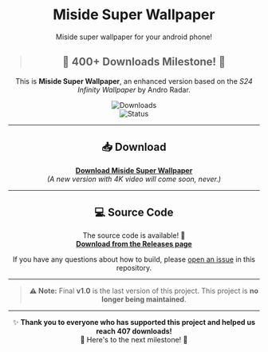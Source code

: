 
<h1 align="center">Miside Super Wallpaper</h1>

<p align="center">
  Miside super wallpaper for your android phone!
</p>

<div align="center">

> ## 🎉 **400+ Downloads Milestone!** 🎉

This is **Miside Super Wallpaper**, an enhanced version based on the *S24 Infinity Wallpaper* by Andro Radar.

![Downloads](https://img.shields.io/badge/Downloads-407-brightgreen)  
![Status](https://img.shields.io/badge/Status-Stable-brightgreen)

---

## 📥 Download

[**Download Miside Super Wallpaper**](https://www.mediafire.com/file/mg0lu4zs5suftv7/miside_super_wallpaper.apk/file)  
*(A new version with 4K video will come soon, never.)*

---

## 💻 Source Code

The source code is available! 🎉  
[**Download from the Releases page**](https://github.com/minhmc2007/Miside-Super-Wallpaper/releases/tag/V1.0.0-final)  

If you have any questions about how to build, please [open an issue](https://github.com/minhmc2007/Miside-Super-Wallpaper/issues) in this repository.

---

> **⚠️ Note:** Final **v1.0** is the last version of this project. This project is **no longer being maintained**.

---

✨ **Thank you to everyone who has supported this project and helped us reach 407 downloads!**  
🚀 Here's to the next milestone! 🚀

